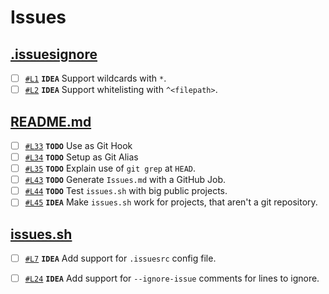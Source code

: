 # Issues

## [.issuesignore](.issuesignore)

- [ ] [`#L1`](.issuesignore#L1) **`IDEA`** Support wildcards with `*`.
- [ ] [`#L2`](.issuesignore#L2) **`IDEA`** Support whitelisting with `^<filepath>`.

## [README.md](README.md)

- [ ] [`#L33`](README.md#L33) **`TODO`** Use as Git Hook
- [ ] [`#L34`](README.md#L34) **`TODO`** Setup as Git Alias
- [ ] [`#L35`](README.md#L35) **`TODO`** Explain use of `git grep` at `HEAD`.
- [ ] [`#L43`](README.md#L43) **`TODO`** Generate `Issues.md` with a GitHub Job.
- [ ] [`#L44`](README.md#L44) **`TODO`** Test `issues.sh` with big public projects.
- [ ] [`#L45`](README.md#L45) **`IDEA`** Make `issues.sh` work for projects, that aren't a git repository.

## [issues.sh](issues.sh)

- [ ] [`#L7`](issues.sh#L7) **`IDEA`** Add support for `.issuesrc` config file.
- [ ] [`#L24`](issues.sh#L24) **`IDEA`** Add support for `--ignore-issue` comments for lines to ignore.

